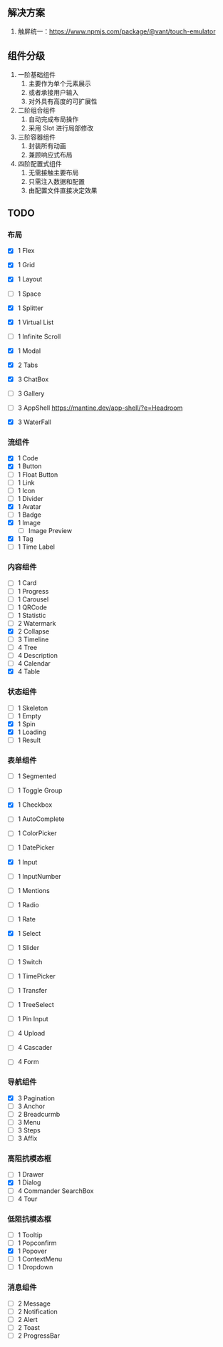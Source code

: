 ## 解决方案

1. 触屏统一：https://www.npmjs.com/package/@vant/touch-emulator

## 组件分级

1. 一阶基础组件
    1. 主要作为单个元素展示
    2. 或者承接用户输入
    3. 对外具有高度的可扩展性
2. 二阶组合组件
    1. 自动完成布局操作
    2. 采用 Slot 进行局部修改
3. 三阶容器组件
    1. 封装所有动画
    2. 兼顾响应式布局
4. 四阶配置式组件
    1. 无需接触主要布局
    2. 只需注入数据和配置
    3. 由配置文件直接决定效果

## TODO

### 布局

-   [x] 1 Flex
-   [x] 1 Grid
-   [x] 1 Layout
-   [ ] 1 Space
-   [x] 1 Splitter

-   [x] 1 Virtual List
-   [ ] 1 Infinite Scroll
-   [x] 1 Modal

-   [x] 2 Tabs
-   [x] 3 ChatBox
-   [ ] 3 Gallery
-   [ ] 3 AppShell https://mantine.dev/app-shell/?e=Headroom
-   [x] 3 WaterFall

### 流组件

-   [x] 1 Code
-   [x] 1 Button
-   [ ] 1 Float Button
-   [ ] 1 Link
-   [ ] 1 Icon
-   [ ] 1 Divider
-   [x] 1 Avatar
-   [ ] 1 Badge
-   [x] 1 Image
    -   [ ] Image Preview
-   [x] 1 Tag
-   [ ] 1 Time Label

### 内容组件

-   [ ] 1 Card
-   [ ] 1 Progress
-   [ ] 1 Carousel
-   [ ] 1 QRCode
-   [ ] 1 Statistic
-   [ ] 2 Watermark
-   [x] 2 Collapse
-   [ ] 3 Timeline
-   [ ] 4 Tree
-   [ ] 4 Description
-   [ ] 4 Calendar
-   [x] 4 Table

### 状态组件

-   [ ] 1 Skeleton
-   [ ] 1 Empty
-   [x] 1 Spin
-   [x] 1 Loading
-   [ ] 1 Result

### 表单组件

-   [ ] 1 Segmented
-   [ ] 1 Toggle Group
-   [x] 1 Checkbox
-   [ ] 1 AutoComplete

-   [ ] 1 ColorPicker
-   [ ] 1 DatePicker
-   [x] 1 Input
-   [ ] 1 InputNumber
-   [ ] 1 Mentions
-   [ ] 1 Radio
-   [ ] 1 Rate
-   [x] 1 Select
-   [ ] 1 Slider
-   [ ] 1 Switch
-   [ ] 1 TimePicker
-   [ ] 1 Transfer
-   [ ] 1 TreeSelect
-   [ ] 1 Pin Input
-   [ ] 4 Upload
-   [ ] 4 Cascader
-   [ ] 4 Form

### 导航组件

-   [x] 3 Pagination
-   [ ] 3 Anchor
-   [ ] 2 Breadcurmb
-   [ ] 3 Menu
-   [ ] 3 Steps
-   [ ] 3 Affix

### 高阻抗模态框

-   [ ] 1 Drawer
-   [x] 1 Dialog
-   [ ] 4 Commander SearchBox
-   [ ] 4 Tour

### 低阻抗模态框

-   [ ] 1 Tooltip
-   [ ] 1 Popconfirm
-   [x] 1 Popover
-   [ ] 1 ContextMenu
-   [ ] 1 Dropdown

### 消息组件

-   [ ] 2 Message
-   [ ] 2 Notification
-   [ ] 2 Alert
-   [ ] 2 Toast
-   [ ] 2 ProgressBar
